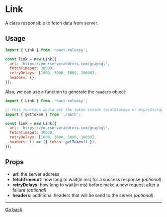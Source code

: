 # Link

A class responsible to fetch data from server.

## Usage

```javascript
import { Link } from 'react-releasy';

const link = new Link({
  url: 'https://yourserveraddress.com/graphql',
  fetchTimeout: 30000,
  retryDelays: [1000, 3000, 5000, 10000],
  headers: {},
});
```

Also, we can use a function to generate the `headers` object:

```javascript
import { Link } from 'react-releasy';

// this function would get the token inside localStorage or AsyncStorage
import { getToken } from './auth';

const link = new Link({
  url: 'https://yourserveraddress.com/graphql',
  fetchTimeout: 30000,
  retryDelays: [1000, 3000, 5000, 10000],
  headers: () => ({ token: getToken() }),
});
```

## Props

- **url**: the server address
- **fetchTimeout**: how long to wait(in ms) for a success response *(optional)*
- **retryDelays**: how long to wait(in ms) before make a new request after a failure *(optional)*
- **headers**: additional headers that will be send to the server *(optional)*

----

[Go back](../)
